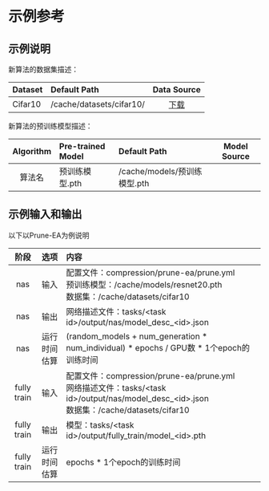 # 示例参考

## 示例说明

新算法的数据集描述：

| Dataset | Default Path | Data Source |
| :--- | :--- | :--: |
| Cifar10 | /cache/datasets/cifar10/ | [下载](https://www.cs.toronto.edu/~kriz/cifar.html) |

新算法的预训练模型描述：

| Algorithm | Pre-trained Model | Default Path | Model Source |
| :--: | :-- | :-- | :--: |
| 算法名 | 预训练模型.pth | /cache/models/预训练模型.pth | |

## 示例输入和输出

以下以Prune-EA为例说明

| 阶段 | 选项 | 内容 |
| :--: | :--: | :-- |
| nas | 输入 | 配置文件：compression/prune-ea/prune.yml <br> 预训练模型：/cache/models/resnet20.pth <br> 数据集：/cache/datasets/cifar10 |
| nas | 输出 | 网络描述文件：tasks/\<task id\>/output/nas/model_desc_\<id\>.json |
| nas | 运行时间估算 | (random_models + num_generation * num_individual) * epochs / GPU数 * 1个epoch的训练时间 |
| fully train | 输入 | 配置文件：compression/prune-ea/prune.yml <br> 网络描述文件：tasks/\<task id\>/output/nas/model_desc_\<id\>.json <br> 数据集：/cache/datasets/cifar10 |
| fully train | 输出 | 模型：tasks/\<task id\>/output/fully_train/model_\<id\>.pth |
| fully train | 运行时间估算 | epochs * 1个epoch的训练时间 |
